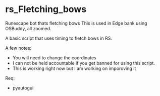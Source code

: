 # rs_Fletching_bows
Runescape bot thats fletching bows
This is used in Edge bank using OSBuddy, all zoomed.

A basic script that uses timing to fletch bows in RS.

A few notes:
- You will need to change the coordinates
- I can not be held accountable if you get banned for using this script.
- This is working right now but I am working on imporoving it

Req:
- pyautogui
